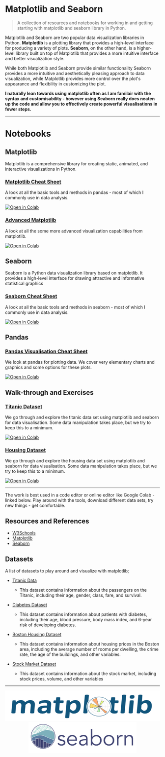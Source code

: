# Matplotlib and Seaborn

> A collection of resources and notebooks for working in and getting starting with matplotlib and seaborn library in Python.

Matplotlib and Seaborn are two popular data visualization libraries in Python. **Matplotlib** is a plotting library that provides a high-level interface for producing a variety of plots. **Seaborn**, on the other hand, is a higher-level library built on top of Matplotlib that provides a more intuitive interface and better visualization style. 

While both Matplotlib and Seaborn provide similar functionality Seaborn provides a more intuitive and aesthetically pleasing approach to data visualization, while Matplotlib provides more control over the plot's appearance and flexibility in customizing the plot. 

**I naturally lean towards using matplotlib often as I am familair with the syntax and customisability - however using Seaborn really does neaten up the code and allow you to effectively create powerful visualisations in fewer steps.**
***
# Notebooks



## Matplotlib

Matplotlib is a comprehensive library for creating static, animated, and interactive visualizations in Python. 


### [Matplotlib Cheat Sheet](https://github.com/pavsingh7/Matplotlib/blob/main/matplot_cs.ipynb) 

A look at all the basic tools and methods in pandas - most of which I commonly use in data analysis. 

[![Open in Colab](https://colab.research.google.com/assets/colab-badge.svg)](https://colab.research.google.com/github/pavsingh7/Matplotlib/blob/master/matplot_cs.ipynb)


### [Advanced Matplotlib](https://github.com/pavsingh7/Matplotlib/blob/main/matplot_adv.ipynb) 

A look at all the some more advanced visualization capabilities from matplotlib.

[![Open in Colab](https://colab.research.google.com/assets/colab-badge.svg)](https://colab.research.google.com/github/pavsingh7/Matplotlib/blob/master/matplot_adv.ipynb)


## Seaborn

Seaborn is a Python data visualization library based on matplotlib. It provides a high-level interface for drawing attractive and informative statistical graphics

### [Seaborn Cheat Sheet](https://github.com/pavsingh7/Matplotlib/blob/main/seaborn_cs.ipynb) 

A look at all the basic tools and methods in seaborn - most of which I commonly use in data analysis. 

[![Open in Colab](https://colab.research.google.com/assets/colab-badge.svg)](https://colab.research.google.com/github/pavsingh7/Matplotlib/blob/master/seaborn_cs.ipynb)


## Pandas

### [Pandas Visualisation Cheat Sheet](https://github.com/pavsingh7/Matplotlib/blob/main/pandas_vs.ipynb) 

We look at pandas for plotting data. We cover very elementary charts and graphics and some options for these plots. 

[![Open in Colab](https://colab.research.google.com/assets/colab-badge.svg)](https://colab.research.google.com/github/pavsingh7/Matplotlib/blob/master/pandas_vs.ipynb)


## Walk-through and Exercises

### [Titanic Dataset](https://github.com/pavsingh7/Matplotlib/blob/main/matplot_titanic.ipynb) 

We go through and explore the titanic data set using matplotlib and seaborn for data visualisation. Some data manipulation takes place, but we try to keep this to a minimum. 

[![Open in Colab](https://colab.research.google.com/assets/colab-badge.svg)](https://colab.research.google.com/github/pavsingh7/Matplotlib/blob/master/matplot_titanic.ipynb)


### [Housing Dataset](https://github.com/pavsingh7/Matplotlib/blob/main/matplot_husing.ipynb) 

We go through and explore the housing data set using matplotlib and seaborn for data visualisation. Some data manipulation takes place, but we try to keep this to a minimum. 

[![Open in Colab](https://colab.research.google.com/assets/colab-badge.svg)](https://colab.research.google.com/github/pavsingh7/Matplotlib/blob/master/matplot_housing.ipynb)




***

The work is best used in a code editor or online editor like Google Colab - linked below. Play around with the tools, download different data sets, try new things - get comfortable. 






## Resources and References

- [W3Schools](https://www.w3schools.com)
- [Matplotlib](https://matplotlib.org)
- [Seaborn](https://seaborn.pydata.org)



## Datasets

A list of datasets to  play around and visualize with matplotlib;

- [Titanic Data](https://www.kaggle.com/datasets/brendan45774/test-file)

    * This dataset contains information about the passengers on the Titanic, including their age, gender, class, fare, and survival.

- [Diabetes Dataset](https://www.kaggle.com/datasets/mathchi/diabetes-data-set)
    * This dataset contains information about patients with diabetes, including their age, blood pressure, body mass index, and 6-year risk of developing diabetes.


- [Boston Housing Dataset](https://www.kaggle.com/c/boston-housing)
    * This dataset contains information about housing prices in the Boston area, including the average number of rooms per dwelling, the crime rate, the age of the buildings, and other variables.

- [Stock Market Dataset](https://www.kaggle.com/datasets/paultimothymooney/stock-market-data)
    * This dataset contains information about the stock market, including stock prices, volume, and other variables

***

<center>
<img src="/img/matplot.svg" width="600" height="100">

<img src="/img/seaborn.png" width="350" height="100">
</center>
